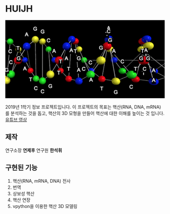 # HUIJH
![DNA image](dna.png)

2019년 1학기 정보 프로젝트입니다. 이 프로젝트의 목표는 핵산(RNA, DNA, mRNA)를 분석하는 것을 돕고, 핵산의 3D 모형을 만들어 핵산에 대한 이해를 높이는 것 입니다.
[유튜브 영상](https://youtu.be/y0rBk68zLeM)

## 제작
연구소장 **연제후**
연구원 **한석휘**

## 구현된 기능
1. 핵산(RNA, mRNA, DNA) 전사
2. 번역
3. 상보성 핵산 
4. 핵산 연장
5. vpython을 이용한 핵산 3D 모델링
